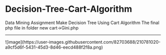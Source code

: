 # Decision-Tree-Cart-Algorithm

Data Mining Assignment
Make Decision Tree Using Cart Algorithm
The final php file in folder new cart->Gini.php
<hr>
![image](https://user-images.githubusercontent.com/82703688/210781020-a9cf5d6f-5431-45d3-8d46-eecd488f2f8a.png)
